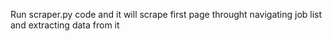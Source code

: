 Run scraper.py code and it will scrape first page throught navigating job list and extracting data from it
